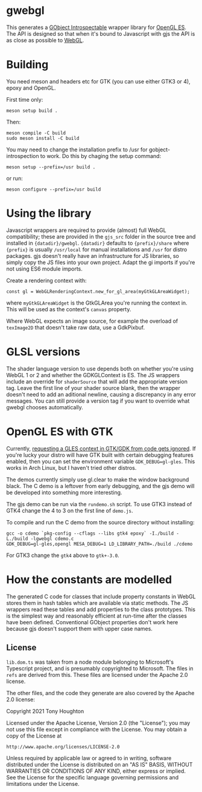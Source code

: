 # gwebgl

This generates a [GObject Introspectable](https://gi.readthedocs.io/en/latest/)
wrapper library for [OpenGL ES](https://www.khronos.org/opengles/). The API is
designed so that when it's bound to Javascript with gjs the API is as close as
possible to [WebGL](https://www.khronos.org/webgl/).

# Building

You need meson and headers etc for GTK (you can use either GTK3 or 4), epoxy and
OpenGL.

First time only:
```
meson setup build .
```

Then:
```
meson compile -C build
sudo meson install -C build
```

You may need to change the installation prefix to /usr for gobject-introspection
to work. Do this by chaging the setup command:
```
meson setup --prefix=/usr build .
```
or run:
```
meson configure --prefix=/usr build
```

# Using the library

Javascript wrappers are required to provide (almost) full WebGL compatibility;
these are provided in the `gjs_src` folder in the source tree and installed
in `{datadir}/gwebgl`. `{datadir}` defaults to `{prefix}/share` where `{prefix}`
is usually `/usr/local` for manual installations and `/usr` for distro packages.
gjs doesn't really have an infrastructure for JS libraries, so simply copy the
JS files into your own project. Adapt the gi imports if you're not using ES6
module imports.

Create a rendering context with:
```
const gl = WebGLRenderingContext.new_for_gl_area(myGtkGLAreaWidget);
```
where `myGtkGLAreaWidget` is the GtkGLArea you're running the context in. This
will be used as the context's `canvas` property.

Where WebGL expects an image source, for example the overload of `texImage2D`
that doesn't take raw data, use a GdkPixbuf.

# GLSL versions

The shader language version to use depends both on whether you're using WebGL 1
or 2 and whether the GDKGLContext is ES. The JS wrappers include an override
for `shaderSource` that will add the appropriate version tag. Leave the first
line of your shader source blank, then the wrapper doesn't need to add an
aditional newline, causing a discrepancy in any error messages. You can still
provide a version tag if you want to override what gwebgl chooses automatically.

# OpenGL ES with GTK

Currently, [requesting a GLES context in GTK/GDK from code gets
ignored](https://gitlab.gnome.org/GNOME/gtk/-/issues/4221). If you're lucky your
distro will have GTK built with certain debugging features enabled, then you can
set the environment variable `GDK_DEBUG=gl-gles`. This works in Arch Linux, but
I haven't tried other distros.

The demos currently simply use gl.clear to make the window background
black. The C demo is a leftover from early debugging, and the gjs demo will be
developed into something more interesting.

The gjs demo can be run via the `rundemo.sh` script. To use GTK3 instead of
GTK4 change the 4 to 3 on the first line of `demo.js`.

To compile and run the C demo from the source directory without installing:

```
gcc -o cdemo `pkg-config --cflags --libs gtk4 epoxy` -I./build -L./build -lgwebgl cdemo.c
GDK_DEBUG=gl-gles,opengl MESA_DEBUG=1 LD_LIBRARY_PATH=./build ./cdemo
```
For GTK3 change the `gtk4` above to `gtk+-3.0`.

# How the constants are modelled

The generated C code for classes that include property constants in WebGL stores
them in hash tables which are available via static methods. The JS wrappers
read these tables and add properties to the class prototypes. This is the
simplest way and reasonably efficient at run-time after the classes have been
defined. Conventional GObject properties don't work here because gjs doesn't
support them with upper case names.

## License

`lib.dom.ts` was taken from a node module belonging to Microsoft's Typescript
project, and is presumably copyrighted to Microsoft. The files in `refs` are
derived from this. These files are licensed under the Apache 2.0 license.

The other files, and the code they generate are also covered by the Apache 2.0
license:

Copyright 2021 Tony Houghton

Licensed under the Apache License, Version 2.0 (the "License"); you may not use
this file except in compliance with the License. You may obtain a copy of the
License at

    http://www.apache.org/licenses/LICENSE-2.0

Unless required by applicable law or agreed to in writing, software distributed
under the License is distributed on an "AS IS" BASIS, WITHOUT WARRANTIES OR
CONDITIONS OF ANY KIND, either express or implied. See the License for the
specific language governing permissions and limitations under the License.
